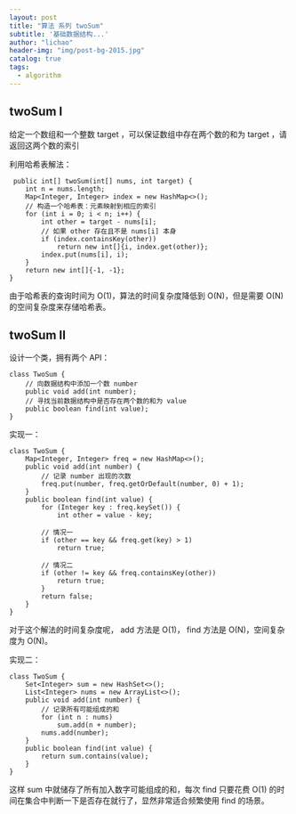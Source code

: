 ```yaml
---
layout: post
title: "算法 系列 twoSum"
subtitle: '基础数据结构...'
author: "lichao"
header-img: "img/post-bg-2015.jpg"
catalog: true
tags:
  - algorithm
---
```



## twoSum I

给定⼀个数组和⼀个整数 target ，可以保证数组中存在两个数的和为 target ，请返回这两个数的索引

利用哈希表解法：

```
 public int[] twoSum(int[] nums, int target) {
    int n = nums.length;
    Map<Integer, Integer> index = new HashMap<>();
    // 构造⼀个哈希表：元素映射到相应的索引
    for (int i = 0; i < n; i++) {
        int other = target - nums[i];
        // 如果 other 存在且不是 nums[i] 本⾝
        if (index.containsKey(other))
            return new int[]{i, index.get(other)};
        index.put(nums[i], i);
    }
    return new int[]{-1, -1};
}
```

由于哈希表的查询时间为 O(1)，算法的时间复杂度降低到 O(N)，但是需要 O(N) 的空间复杂度来存储哈希表。

## twoSum II

设计⼀个类，拥有两个 API：
```
class TwoSum {
    // 向数据结构中添加⼀个数 number
    public void add(int number);
    // 寻找当前数据结构中是否存在两个数的和为 value
    public boolean find(int value);
}
```

实现一：

```
class TwoSum {
    Map<Integer, Integer> freq = new HashMap<>();
    public void add(int number) {
        // 记录 number 出现的次数
        freq.put(number, freq.getOrDefault(number, 0) + 1);
    }
    public boolean find(int value) {
        for (Integer key : freq.keySet()) {
            int other = value - key;

        // 情况⼀
        if (other == key && freq.get(key) > 1)
            return true;

        // 情况⼆
        if (other != key && freq.containsKey(other))
            return true;
        }
        return false;
    }
}
```

对于这个解法的时间复杂度呢， add ⽅法是 O(1)， find ⽅法是 O(N)，空间复杂度为 O(N)。

实现二：

```
class TwoSum {
    Set<Integer> sum = new HashSet<>();
    List<Integer> nums = new ArrayList<>();
    public void add(int number) {
        // 记录所有可能组成的和
        for (int n : nums)
            sum.add(n + number);
        nums.add(number);
    }
    public boolean find(int value) {
        return sum.contains(value);
    }
}
```

这样 sum 中就储存了所有加⼊数字可能组成的和，每次 find 只要花费 O(1) 的时间在集合中判断⼀下是否存在就⾏了，显然⾮常适合频繁使⽤ find 的场景。